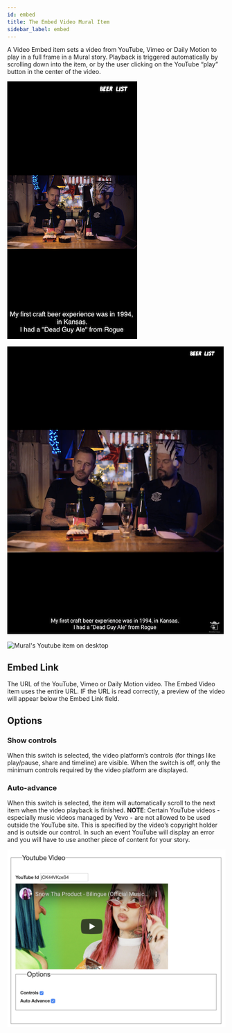 ```yaml
---
id: embed
title: The Embed Video Mural Item
sidebar_label: embed
---
```


A Video Embed item sets a video from YouTube, Vimeo or Daily Motion to play in a full frame in a Mural story. Playback is triggered automatically by scrolling down into the item, or by the user clicking on the YouTube “play” button in the center of the video.

![Mural's Youtube item on phon](./assets/output/Youtube-phone.png "Mural's Youtube item on phone")

![Mural's Youtube item on tablet](./assets/output/Youtube-tablet.png "Mural's Youtube item on tablet")

![Mural's Youtube item on desktop](./assets/output/Youtube-desktop.png "Mural's Youtube item on desktop")

## Embed Link 

The URL of the YouTube, Vimeo or Daily Motion video. The Embed Video item uses the entire URL. IF the URL is read correctly, a preview of the video will appear below the Embed Link field.

## Options

### Show controls

When this switch is selected, the video platform’s controls (for things like play/pause, share and timeline) are visible. When the switch is off, only the minimum controls required by the video platform are displayed.

### Auto-advance

When this switch is selected, the item will automatically scroll to the next item when the video playback is finished.
**NOTE**: Certain YouTube videos - especially music videos managed by Vevo - are not allowed to be used outside the YouTube site. This is specified by the video’s copyright holder and is outside our control. In such an event YouTube will display an error and you will have to use another piece of content for your story.

![alt text](./assets/youtube_editor.png "Mural's Youtube item")
